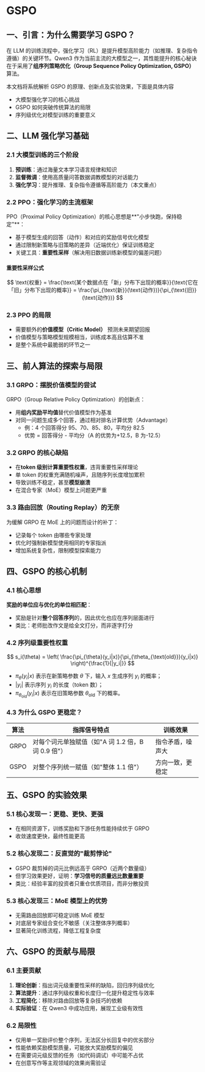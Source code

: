 # GSPO
## 一、引言：为什么需要学习 GSPO？

在 LLM 的训练流程中，强化学习（RL）是提升模型高阶能力（如推理、复杂指令遵循）的关键环节。Qwen3 作为当前主流的大模型之一，其性能提升的核心秘诀在于采用了**组序列策略优化（Group Sequence Policy Optimization, GSPO）** 算法。

本文档将系统解析 GSPO 的原理、创新点及实验效果，下面是具体内容
- 大模型强化学习的核心挑战
- GSPO 如何突破传统算法的局限
- 序列级优化对模型训练的重要意义

## 二、LLM 强化学习基础

### 2.1 大模型训练的三个阶段
1. **预训练**：通过海量文本学习语言规律和知识
2. **监督微调**：使用高质量问答数据调教模型的对话能力
3. **强化学习**：提升推理、复杂指令遵循等高阶能力（本文重点）

### 2.2 PPO：强化学习的主流框架
PPO（Proximal Policy Optimization）的核心思想是**"小步快跑，保持稳定"**：
- 基于模型生成的回答（动作）和对应的奖励信号优化模型
- 通过限制新策略与旧策略的差异（近端优化）保证训练稳定
- 关键工具：**重要性采样**（解决用旧数据训练新模型的偏差问题）

#### 重要性采样公式

$$
\text{权重} = \frac{\text{某个数据点在「新」分布下出现的概率}}{\text{它在「旧」分布下出现的概率}} = \frac{\pi_{\text{新}}(\text{动作})}{\pi_{\text{旧}}(\text{动作})}
$$

### 2.3 PPO 的局限
- 需要额外的**价值模型（Critic Model）** 预测未来期望回报
- 价值模型与策略模型规模相当，训练成本高且估算不准
- 是整个系统中最脆弱的环节之一

## 三、前人算法的探索与局限

### 3.1 GRPO：摆脱价值模型的尝试
GRPO（Group Relative Policy Optimization）的创新点：
- 用**组内奖励平均值**替代价值模型作为基准
- 对同一问题生成多个回答，通过相对排名计算优势（Advantage）
  - 例：4 个回答得分 95、70、85、80，平均分 82.5
  - 优势 = 回答得分 - 平均分（A 的优势为+12.5，B 为-12.5）

### 3.2 GRPO 的核心缺陷
- 在**token 级别计算重要性权重**，违背重要性采样理论
- 单 token 的权重充满随机噪声，且随序列长度增加累积
- 导致训练不稳定，甚至**模型崩溃**
- 在混合专家（MoE）模型上问题更严重

### 3.3 路由回放（Routing Replay）的无奈
为缓解 GRPO 在 MoE 上的问题而设计的补丁：
- 记录每个 token 由哪些专家处理
- 优化时强制新模型使用相同的专家指派
- 增加系统复杂性，限制模型探索能力

## 四、GSPO 的核心机制

### 4.1 核心思想
**奖励的单位应与优化的单位相匹配**：
- 奖励是针对**整个回答序列**的，因此优化也应在序列层面进行
- 类比：老师批改作文是给全文打分，而非逐字打分

### 4.2 序列级重要性权重
$$
s_i(\theta) = \left( \frac{\pi_{\theta}(y_i|x)}{\pi_{\theta_{\text{old}}}(y_i|x)} \right)^{\frac{1}{|y_i|}}
$$


- $\pi_{\theta}(y_i|x)$ 表示在新策略参数 $\theta$ 下，输入 $x$ 生成序列 $y_i$ 的概率；
- $|y_i|$ 表示序列 $y_i$ 的长度（token 数）；
- $\pi_{\theta_{\text{old}}}(y_i|x)$ 表示在旧策略参数 $\theta_{\text{old}}$ 下的概率。

### 4.3 为什么 GSPO 更稳定？
| 算法 | 指挥信号特点 | 训练效果 |
|------|------------|---------|
| GRPO | 对每个词元单独赋值（如"A 词 1.2 倍，B 词 0.9 倍"） | 指令矛盾，噪声大 |
| GSPO | 对整个序列统一赋值（如"整体 1.1 倍"） | 方向一致，更稳定 |

## 五、GSPO 的实验效果

### 5.1 核心发现一：更稳、更快、更强
- 在相同资源下，训练奖励和下游任务性能持续优于 GRPO
- 收敛速度更快，最终性能更高

### 5.2 核心发现二：反直觉的"裁剪悖论"
- GSPO 裁剪掉的词元比例远高于 GRPO（近两个数量级）
- 但学习效果更好，证明：**学习信号的质量远比数量重要**
- 类比：经验丰富的投资者只重仓优质项目，而非分散投资

### 5.3 核心发现三：MoE 模型上的优势
- 无需路由回放即可稳定训练 MoE 模型
- 对底层专家组合变化不敏感（关注整体序列概率）
- 显著简化训练流程，降低工程复杂度

## 六、GSPO 的贡献与局限

### 6.1 主要贡献
1. **理论创新**：指出词元级重要性采样的缺陷，回归序列级优化
2. **算法提升**：通过序列级权重和长度归一化提升稳定性与效率
3. **工程简化**：移除对路由回放等复杂技巧的依赖
4. **实际验证**：在 Qwen3 中成功应用，展现工业级有效性

### 6.2 局限性
- 仅用单一奖励评价整个序列，无法区分长回复中的优劣部分
- 性能依赖奖励模型质量，可能放大奖励模型的偏见
- 在需要词元级反馈的任务（如代码调试）中可能不占优
- 在创意写作等主观领域的效果尚需验证
